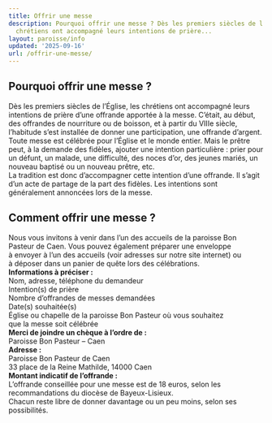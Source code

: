 ```yaml
---
title: Offrir une messe
description: Pourquoi offrir une messe ? Dès les premiers siècles de l’Église, les
  chrétiens ont accompagné leurs intentions de prière...
layout: paroisse/info
updated: '2025-09-16'
url: /offrir-une-messe/
---
```


## Pourquoi offrir une messe ?

Dès les premiers siècles de l’Église, les chrétiens ont accompagné leurs intentions de prière d’une offrande apportée à la messe. C’était, au début, des offrandes de nourriture ou de boisson, et à partir du VIIIe siècle, l’habitude s’est installée de donner une participation, une offrande d’argent.  
Toute messe est célébrée pour l’Église et le monde entier. Mais le prêtre peut, à la demande des fidèles, ajouter une intention particulière : prier pour un défunt, un malade, une difficulté, des noces d’or, des jeunes mariés, un nouveau baptisé ou un nouveau prêtre, etc.  
La tradition est donc d’accompagner cette intention d’une offrande. Il s’agit d’un acte de partage de la part des fidèles. Les intentions sont généralement annoncées lors de la messe.

## Comment offrir une messe ?

Nous vous invitons à venir dans l’un des accueils de la paroisse Bon  
Pasteur de Caen. Vous pouvez également préparer une enveloppe  
à envoyer à l’un des accueils (voir adresses sur notre site internet) ou  
à déposer dans un panier de quête lors des célébrations.  
**Informations à préciser :**  
Nom, adresse, téléphone du demandeur  
Intention(s) de prière  
Nombre d’offrandes de messes demandées  
Date(s) souhaitée(s)  
Église ou chapelle de la paroisse Bon Pasteur où vous souhaitez  
que la messe soit célébrée  
**Merci de joindre un chèque à l’ordre de :**  
Paroisse Bon Pasteur – Caen  
**Adresse :**  
Paroisse Bon Pasteur de Caen  
33 place de la Reine Mathilde, 14000 Caen  
**Montant indicatif de l’offrande :**  
L’offrande conseillée pour une messe est de 18 euros, selon les  
recommandations du diocèse de Bayeux-Lisieux.  
Chacun reste libre de donner davantage ou un peu moins, selon ses  
possibilités.